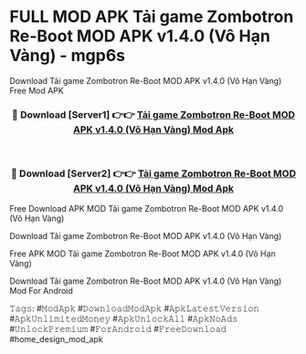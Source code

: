 # FULL MOD APK Tải game Zombotron Re-Boot MOD APK v1.4.0 (Vô Hạn Vàng) - mgp6s
Download Tải game Zombotron Re-Boot MOD APK v1.4.0 (Vô Hạn Vàng) Free Mod APK

<div align="center">
<h3>🔴 Download [Server1] 👉👉 <a href="https://apk-comot.site?title=Tải_game_Zombotron_Re-Boot_MOD_APK_v1.4.0_(Vô_Hạn_Vàng)">Tải game Zombotron Re-Boot MOD APK v1.4.0 (Vô Hạn Vàng) Mod Apk</a></h3><br>

<h3>🔴 Download [Server2] 👉👉 <a href="https://apk-comot.site?title=Tải_game_Zombotron_Re-Boot_MOD_APK_v1.4.0_(Vô_Hạn_Vàng)">Tải game Zombotron Re-Boot MOD APK v1.4.0 (Vô Hạn Vàng) Mod Apk</a></h3>
</div>


Free Download APK MOD Tải game Zombotron Re-Boot MOD APK v1.4.0 (Vô Hạn Vàng)

Download Tải game Zombotron Re-Boot MOD APK v1.4.0 (Vô Hạn Vàng) 

Free APK MOD Tải game Zombotron Re-Boot MOD APK v1.4.0 (Vô Hạn Vàng) 

Download Tải game Zombotron Re-Boot MOD APK v1.4.0 (Vô Hạn Vàng) Mod For Android

𝚃𝚊𝚐𝚜: #𝙼𝚘𝚍𝙰𝚙𝚔 #𝙳𝚘𝚠𝚗𝚕𝚘𝚊𝚍𝙼𝚘𝚍𝙰𝚙𝚔 #𝙰𝚙𝚔𝙻𝚊𝚝𝚎𝚜𝚝𝚅𝚎𝚛𝚜𝚒𝚘𝚗 #𝙰𝚙𝚔𝚄𝚗𝚕𝚒𝚖𝚒𝚝𝚎𝚍𝙼𝚘𝚗𝚎𝚢 #𝙰𝚙𝚔𝚄𝚗𝚕𝚘𝚌𝚔𝙰𝚕𝚕 #𝙰𝚙𝚔𝙽𝚘𝙰𝚍𝚜 #𝚄𝚗𝚕𝚘𝚌𝚔𝙿𝚛𝚎𝚖𝚒𝚞𝚖 #𝙵𝚘𝚛𝙰𝚗𝚍𝚛𝚘𝚒𝚍 #𝙵𝚛𝚎𝚎𝙳𝚘𝚠𝚗𝚕𝚘𝚊𝚍 #home_design_mod_apk